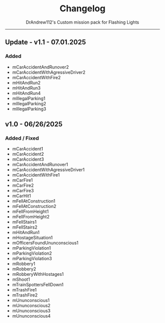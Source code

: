 <div align="center">
<h1>Changelog</h1>
<p>DrAndrew112's Custom mission pack for Flashing Lights</p>
<hr/>
</div>

## Update - v1.1 - 07.01.2025
### Added
- mCarAccidentAndRunover2
- mCarAccidentWithAgressiveDriver2
- mCarAccidentWithFire2
- mHitAndRun2
- mHitAndRun3
- mHitAndRun4
- mIllegalParking1
- mIllegalParking2
- mIllegalParking3

## v1.0 - 06/26/2025
### Added / Fixed
- mCarAccident1
- mCarAccident2
- mCarAccident3
- mCarAccidentAndRunover1
- mCarAccidentWithAgressiveDriver1
- mCarAccidentWithFire1
- mCarFire1
- mCarFire2
- mCarFire3
- mCarHit1
- mFellAtConstruction1
- mFellAtConstruction2
- mFellFromHeight1
- mFellFromHeight2
- mFellStairs1
- mFellStairs2
- mHitAndRun1
- mHostageSituation1
- mOfficersFoundUnunconscious1
- mParkingViolation1
- mParkingViolation2
- mParkingViolation3
- mRobbery1
- mRobbery2
- mRobberyWithHostages1
- mShoot1
- mTrainSpottersFellDown1
- mTrashFire1
- mTrashFire2
- mUnunconscious1
- mUnunconscious2
- mUnunconscious3
- mUnunconscious4
